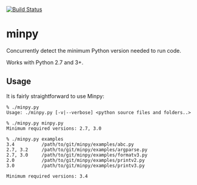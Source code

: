 [![Build Status](https://travis-ci.org/netromdk/minpy.svg?branch=master)](https://travis-ci.org/netromdk/minpy)

# minpy
Concurrently detect the minimum Python version needed to run code.

Works with Python 2.7 and 3+.

## Usage
It is fairly straightforward to use Minpy:
```
% ./minpy.py
Usage: ./minpy.py [-v|--verbose] <python source files and folders..>

% ./minpy.py minpy.py
Minimum required versions: 2.7, 3.0

% ./minpy.py examples
3.4          /path/to/git/minpy/examples/abc.py
2.7, 3.2     /path/to/git/minpy/examples/argparse.py
2.7, 3.0     /path/to/git/minpy/examples/formatv3.py
2.0          /path/to/git/minpy/examples/printv2.py
3.0          /path/to/git/minpy/examples/printv3.py

Minimum required versions: 3.4
```
